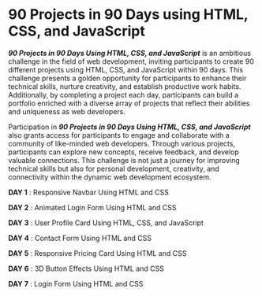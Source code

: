 # 90 Projects in 90 Days using HTML, CSS, and JavaScript

***90 Projects in 90 Days Using HTML, CSS, and JavaScript*** is an ambitious challenge in the field of web development, inviting participants to create 90 different projects using HTML, CSS, and JavaScript within 90 days. This challenge presents a golden opportunity for participants to enhance their technical skills, nurture creativity, and establish productive work habits. Additionally, by completing a project each day, participants can build a portfolio enriched with a diverse array of projects that reflect their abilities and uniqueness as web developers.

Participation in ***90 Projects in 90 Days Using HTML, CSS, and JavaScript*** also grants access for participants to engage and collaborate with a community of like-minded web developers. Through various projects, participants can explore new concepts, receive feedback, and develop valuable connections. This challenge is not just a journey for improving technical skills but also for personal development, creativity, and connectivity within the dynamic web development ecosystem.

**DAY 1** : Responsive Navbar Using HTML and CSS

**DAY 2** : Animated Login Form Using HTML and CSS

**DAY 3** : User Profile Card Using HTML, CSS, and JavaScript

**DAY 4** : Contact Form Using HTML and CSS

**DAY 5** : Responsive Pricing Card Using HTML and CSS

**DAY 6** : 3D Button Effects Using HTML and CSS

**DAY 7** : Login Form Using HTML and CSS

